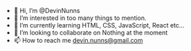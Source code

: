 - 👋 Hi, I’m @DevinNunns
- 👀 I’m interested in too many things to mention.
- 🌱 I’m currently learning HTML, CSS, JavaScript, React etc...
- 💞️ I’m looking to collaborate on Nothing at the moment
- 📫 How to reach me devin.nunns@gmail.com

<!---
DevinNunns/DevinNunns is a ✨ special ✨ repository because its `README.md` (this file) appears on your GitHub profile.
You can click the Preview link to take a look at your changes.
--->
